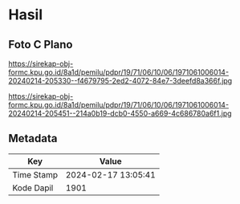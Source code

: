 # Hasil

## Foto C Plano

https://sirekap-obj-formc.kpu.go.id/8a1d/pemilu/pdpr/19/71/06/10/06/1971061006014-20240214-205330--f4679795-2ed2-4072-84e7-3deefd8a366f.jpg

https://sirekap-obj-formc.kpu.go.id/8a1d/pemilu/pdpr/19/71/06/10/06/1971061006014-20240214-205451--214a0b19-dcb0-4550-a669-4c686780a6f1.jpg


## Metadata

| Key        | Value               |
| ---------- | ------------------- |
| Time Stamp | 2024-02-17 13:05:41 |
| Kode Dapil | 1901                |



